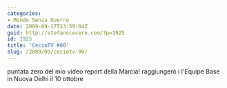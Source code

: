 ```yaml
---
categories:
- Mondo Senza Guerre
date: 2009-09-17T23:59:04Z
guid: http://stefanocecere.com/?p=1925
id: 1925
title: 'CecioTV #00'
slug: /2009/09/ceciotv-00/
---
```


puntata zero del mio video report della Marcia! raggiungerò i l'Equipe Base in Nuova Delhi il 10 ottobre